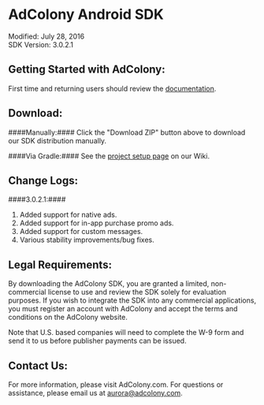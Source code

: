 AdColony Android SDK
==================================
Modified: July 28, 2016<br>
SDK Version: 3.0.2.1

Getting Started with AdColony:
----------------------------------
First time and returning users should review the [documentation](https://github.com/AdColony/AdColony-Android-SDK-3/wiki).

Download:
----------------------------------
####Manually:####
Click the "Download ZIP" button above to download our SDK distribution manually.

####Via Gradle:####
See the [project setup page](https://github.com/AdColony/AdColony-Android-SDK-3/wiki/Project-Setup) on our Wiki.

Change Logs:
----------------------------------
####3.0.2.1:####
1. Added support for native ads.<br>
2. Added support for in-app purchase promo ads.<br>
3. Added support for custom messages.<br>
4. Various stability improvements/bug fixes.

Legal Requirements:
----------------------------------
By downloading the AdColony SDK, you are granted a limited, non-commercial license to use and review the SDK solely for evaluation purposes.  If you wish to integrate the SDK into any commercial applications, you must register an account with AdColony and accept the terms and conditions on the AdColony website.

Note that U.S. based companies will need to complete the W-9 form and send it to us before publisher payments can be issued.


Contact Us:
----------------------------------
For more information, please visit AdColony.com. For questions or assistance, please email us at aurora@adcolony.com.
